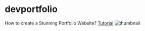 # devportfolio
How to create a Stunning Portfolio Website?
[Tutorial](https://youtu.be/dX1qoDlzdJ0)
![thumbnail](https://github.com/CoderShriyans/devportfolio/assets/119655758/fe93494b-ceeb-4351-aca2-af711ef2ad85)
